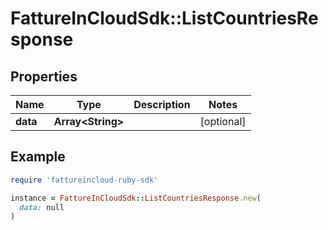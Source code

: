 # FattureInCloudSdk::ListCountriesResponse

## Properties

| Name | Type | Description | Notes |
| ---- | ---- | ----------- | ----- |
| **data** | **Array&lt;String&gt;** |  | [optional] |

## Example

```ruby
require 'fattureincloud-ruby-sdk'

instance = FattureInCloudSdk::ListCountriesResponse.new(
  data: null
)
```

